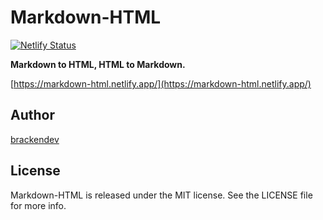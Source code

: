 Markdown-HTML
=============
[![Netlify Status](https://api.netlify.com/api/v1/badges/9b9d2704-ff44-420e-82f0-2132af7a20e2/deploy-status)](https://app.netlify.com/sites/markdown-html/deploys)

**Markdown to HTML, HTML to Markdown.**

[https://markdown-html.netlify.app/](https://markdown-html.netlify.app/)

## Author

[brackendev](https://www.github.com/brackendev)

## License

Markdown-HTML is released under the MIT license. See the LICENSE file for more info.
